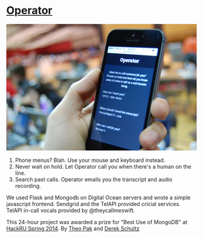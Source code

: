 # [Operator](http://happyoperator.com)

<a href="https://www.youtube.com/watch?v=DmqwcrMobbY" target="_blank"><img src="assets/DSC_0259.JPG" 
alt="Operator - YouTube" border="0" /></a>

1. Phone menus? Blah. Use your mouse and keyboard instead.
2. Never wait on hold. Let Operator call you when there's a human on the line.
3. Search past calls. Operator emails you the transcript and audio recording.

We used Flask and Mongodb on Digital Ocean servers and wrote a simple javascript frontend. Sendgrid and the TelAPI provided cricial services. TelAPI in-call vocals provided by @theycallmeswift.

This 24-hour project was awarded a prize for "Best Use of MongoDB" at [HackRU Spring 2014](http://hackRU.org). By [Theo Pak](http://github.com/theopak) and [Derek Schultz](http://github.com/derek-schultz) 
